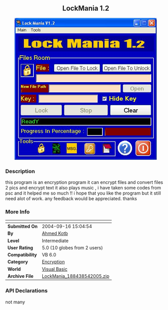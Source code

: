 ﻿<div align="center">

## LockMania 1\.2

<img src="PIC20055452912676.JPG">
</div>

### Description

this program is an encryption program it can encrypt files and convert files 2 pics and encrypt text it also plays music , i have taken some codes from psc and it helped me so much !! i hope that you like the program but it still need alot of work. any feedback would be appreciated. thanks
 
### More Info
 


<span>             |<span>
---                |---
**Submitted On**   |2004-09-16 15:04:54
**By**             |[Ahmed Kotb](https://github.com/Planet-Source-Code/PSCIndex/blob/master/ByAuthor/ahmed-kotb.md)
**Level**          |Intermediate
**User Rating**    |5.0 (10 globes from 2 users)
**Compatibility**  |VB 6\.0
**Category**       |[Encryption](https://github.com/Planet-Source-Code/PSCIndex/blob/master/ByCategory/encryption__1-48.md)
**World**          |[Visual Basic](https://github.com/Planet-Source-Code/PSCIndex/blob/master/ByWorld/visual-basic.md)
**Archive File**   |[LockMania\_188438542005\.zip](https://github.com/Planet-Source-Code/ahmed-kotb-lockmania-1-2__1-60352/archive/master.zip)

### API Declarations

not many





